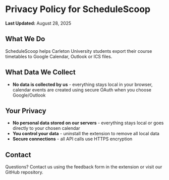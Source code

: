 # Privacy Policy for ScheduleScoop

**Last Updated:** August 28, 2025

## What We Do
ScheduleScoop helps Carleton University students export their course timetables to Google Calendar, Outlook or ICS files.

## What Data We Collect
- **No data is collected by us** - everything stays local in your browser, calendar events are created using secure OAuth when you choose Google/Outlook

## Your Privacy
- **No personal data stored on our servers** - everything stays local or goes directly to your chosen calendar
- **You control your data** - uninstall the extension to remove all local data
- **Secure connections** - all API calls use HTTPS encryption

## Contact
Questions? Contact us using the feedback form in the extension or visit our GitHub repository.
